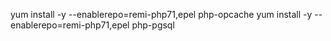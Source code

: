 

yum install -y --enablerepo=remi-php71,epel php-opcache
yum install -y --enablerepo=remi-php71,epel php-pgsql

